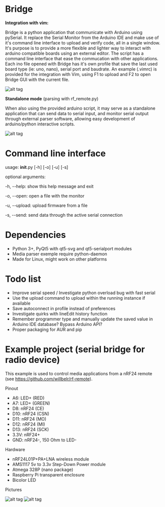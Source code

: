 # Bridge
**Integration with vim:**

Bridge is a python application that communicate with Arduino using pySerial. It replace the Serial Monitor from the Arduino IDE and make use of it's command line interface to upload and verify code, all in a single window. It's purpose is to provide a more flexible and lighter way to interact with arduino compatible boards using an external editor. The script has a command line interface that ease the commucation with other applications. Each ino file opened with Bridge has it's own profile that save the last used board type (ie: uno, nano), serial port and baudrate. An example (.vimrc) is provided for the integration with Vim, using F1 to upload and F2 to open Bridge GUI with the current file.

![alt tag](https://raw.githubusercontent.com/willbelr/rf-bridge/master/pictures/gui.png)

**Standalone mode** (parsing with rf_remote.py)

When also using the provided arduino script, it may serve as a standalone application that can send data to serial input, and monitor serial output through external parser software, allowing easy development of arduino/python interactive scripts.

![alt tag](https://raw.githubusercontent.com/willbelr/rf-bridge/master/pictures/gui-standalone.png)

# Command line interface
  usage: __init__.py [-h] [-o] [-u] [-s]

  optional arguments:
  
  -h, --help:     show this help message and exit
  
  -o, --open:     open a file with the monitor
  
  -u, --upload:   upload firmware from a file
  
  -s, --send:     send data through the active serial connection

# Dependencies
- Python 3+, PyQt5 with qt5-svg and qt5-serialport modules
- Media parser exemple require python-daemon
- Made for Linux, might work on other platforms

# Todo list
- Improve serial speed / Investigate python overload bug with fast serial
- Use the upload command to upload within the running instance if available
- Save autoconnect in profile instead of preferences
- Investigate quirks with lineEdit history function
- Remember programmer type  and manually update the saved value in Arduino IDE database? Bypass Arduino API?
- Proper packaging for AUR and pip

# Example project (serial bridge for radio device)
This example is used to control media applications from a nRF24 remote (see https://github.com/willbelr/rf-remote).

Pinout
- A6: LED+ (RED)
- A7: LED+ (GREEN)
- D8: nRF24 (CE)
- D10: nRF24 (CSN)
- D11: nRF24 (MO)
- D12: nRF24 (MI)
- D13: nRF24 (SCK)
- 3.3V: nRF24+
- GND: nRF24-, 150 Ohm to LED-

Hardware
- nRF24L01P+PA+LNA wireless module
- AMS1117 5v to 3.3v Step-Down Power module
- Atmega 328P (nano package)
- Raspberry Pi transparent enclosure
- Bicolor LED

Pictures

![alt tag](https://raw.githubusercontent.com/willbelr/rf-bridge/master/pictures/bridge1.png)
![alt tag](https://raw.githubusercontent.com/willbelr/rf-bridge/master/pictures/bridge2.png)
